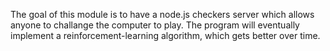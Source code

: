 The goal of this module is to have a node.js checkers server which allows anyone to challange the computer to play. The program will eventually implement a reinforcement-learning algorithm, which gets better over time.
